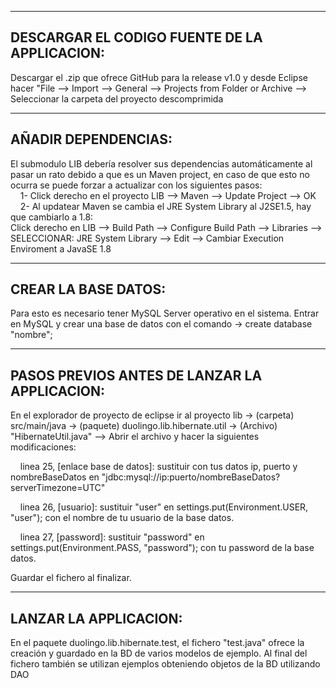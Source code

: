 

-----------------------------------------------------
****DESCARGAR EL CODIGO FUENTE DE LA APPLICACION****:
-----------------------------------------------------

Descargar el .zip que ofrece GitHub para la release v1.0 y desde Eclipse hacer "File --> Import --> General --> Projects from Folder or Archive --> Seleccionar la carpeta del proyecto descomprimida


----------------------------
****AÑADIR DEPENDENCIAS****:
----------------------------


El submodulo LIB debería resolver sus dependencias automáticamente al pasar un rato debido a que es un Maven project, en caso de que esto no ocurra se puede forzar a actualizar con los siguientes pasos:<br>
  &nbsp;&nbsp;&nbsp;&nbsp;1- Click derecho en el proyecto LIB --> Maven --> Update Project --> OK <br>
  &nbsp;&nbsp;&nbsp;&nbsp;2- Al updatear Maven se cambia el JRE System Library al J2SE1.5, hay que cambiarlo a 1.8:<br>
    Click derecho en LIB --> Build Path --> Configure Build Path --> Libraries --> SELECCIONAR: JRE System Library --> Edit --> Cambiar Execution Enviroment a JavaSE 1.8<br>



----------------------------
****CREAR LA BASE DATOS****:
----------------------------

Para esto es necesario tener MySQL Server operativo en el sistema. Entrar en MySQL y crear una base de datos con el comando -> create database "nombre"; <br>



-----------------------------------------------------
****PASOS PREVIOS ANTES DE LANZAR LA APPLICACION****:
-----------------------------------------------------

En el explorador de proyecto de eclipse ir al proyecto lib -> (carpeta) src/main/java -> (paquete) duolingo.lib.hibernate.util -> (Archivo) "HibernateUtil.java" --> Abrir el archivo y hacer la siguientes modificaciones: <br>

&nbsp;&nbsp;&nbsp;&nbsp;linea 25, [enlace base de datos]: sustituir con tus datos ip, puerto y nombreBaseDatos en "jdbc:mysql://ip:puerto/nombreBaseDatos?serverTimezone=UTC" <br>

&nbsp;&nbsp;&nbsp;&nbsp;linea 26, [usuario]: sustituir "user" en settings.put(Environment.USER, "user"); con el nombre de tu usuario de la base datos. <br>

&nbsp;&nbsp;&nbsp;&nbsp;linea 27, [password]: sustituir "password" en settings.put(Environment.PASS, "password"); con tu password de la base datos. <br>
 
Guardar el fichero al finalizar. <br>



------------------------------
****LANZAR LA APPLICACION****:
------------------------------

En el paquete duolingo.lib.hibernate.test, el fichero "test.java" ofrece la creación y guardado en la BD de varios modelos de ejemplo. Al final del fichero también se utilizan ejemplos obteniendo objetos de la BD utilizando DAO
